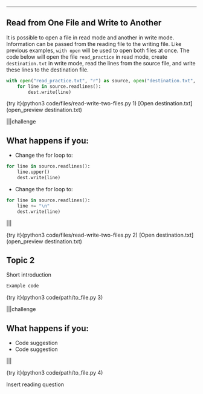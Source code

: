 ----------

## Read from One File and Write to Another

It is possible to open a file in read mode and another in write mode. Information can be passed from the reading file to the writing file. Like previous examples, `with open` will be used to open both files at once. The code below will open the file `read_practice` in read mode, create `destination.txt` in write mode, read the lines from the source file, and write these lines to the destination file. 

```python
with open("read_practice.txt", "r") as source, open("destination.txt", "w") as dest:
    for line in source.readlines():
        dest.write(line)
```

{try it}(python3 code/files/read-write-two-files.py 1)
[Open destination.txt](open_preview destination.txt)

|||challenge
## What happens if you:
* Change the for loop to:
```python
for line in source.readlines():
    line.upper()
    dest.write(line)
```

* Change the for loop to:
```python
for line in source.readlines():
    line += "\n"
    dest.write(line)
```

|||

{try it}(python3 code/files/read-write-two-files.py 2)
[Open destination.txt](open_preview destination.txt)

## Topic 2

Short introduction

```python
Example code
```

{try it}(python3 code/path/to_file.py 3)

|||challenge
## What happens if you:
* Code suggestion
* Code suggestion

|||

{try it}(python3 code/path/to_file.py 4)

Insert reading question
